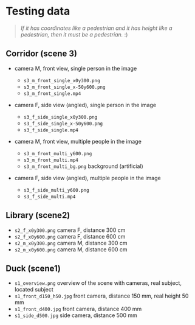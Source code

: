 # Testing data

> *If it has coordinates like a pedestrian and it has height like a pedestrian, then it must be a pedestrian.* :)

## Corridor (scene 3)
* camera M, front view, single person in the image
  * `s3_m_front_single_x0y300.png`
  * `s3_m_front_single_x-50y600.png`
  * `s3_m_front_single.mp4`
* camera F, side view (angled), single person in the image
  * `s3_f_side_single_x0y300.png`
  * `s3_f_side_single_x-50y600.png`
  * `s3_f_side_single.mp4`

* camera M, front view, multiple people in the image
  * `s3_m_front_multi_y600.png`
  * `s3_m_front_multi.mp4`
  * `s3_m_front_multi_bg.png` background (artificial)
* camera F, side view (angled), multiple people in the image
  * `s3_f_side_multi_y600.png`
  * `s3_f_side_multi.mp4`

## Library (scene2)

* `s2_f_x0y300.png` camera F, distance 300 cm
* `s2_f_x0y600.png` camera F, distance 600 cm
* `s2_m_x0y300.png` camera M, distance 300 cm
* `s2_m_x0y600.png` camera M, distance 600 cm

## Duck (scene1)
* `s1_overview.png` overview of the scene with cameras, real subject, located subject
* `s1_front_d150_h50.jpg` front camera, distance 150 mm, real height 50 mm
* `s1_front_d400.jpg` front camera, distance 400 mm
* `s1_side_d500.jpg` side camera, distance 500 mm

